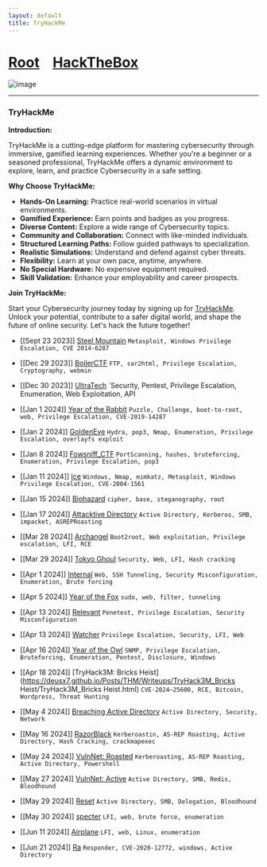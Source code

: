 ```yaml
---
layout: default
title: TryHackMe
---
```

<h1 class="mume-header" id="mainindexhtml-nbspnbsp-contactcontacthtml"><a href="../../index.html">Root</a>&#xA0;&#xA0;&#xA0; <a href="/Posts/HTB/index.html">HackTheBox</a>&#xA0;&#xA0;&#xA0;</h1>
<script src="https://tryhackme.com/badge/1528520"></script>

![image](https://user-images.githubusercontent.com/127159644/223289326-adc9f1f7-1fea-497a-b829-28d6a50f3390.png)

---
### TryHackMe

**Introduction:**

TryHackMe is a cutting-edge platform for mastering cybersecurity through immersive, gamified learning experiences. Whether you're a beginner or a seasoned professional, TryHackMe offers a dynamic environment to explore, learn, and practice Cybersecurity in a safe setting.

**Why Choose TryHackMe:**

- **Hands-On Learning:** Practice real-world scenarios in virtual environments.
- **Gamified Experience:** Earn points and badges as you progress.
- **Diverse Content:** Explore a wide range of Cybersecurity topics.
- **Community and Collaboration:** Connect with like-minded individuals.
- **Structured Learning Paths:** Follow guided pathways to specialization.
- **Realistic Simulations:** Understand and defend against cyber threats.
- **Flexibility:** Learn at your own pace, anytime, anywhere.
- **No Special Hardware:** No expensive equipment required.
- **Skill Validation:** Enhance your employability and career prospects.

**Join TryHackMe:**

Start your Cybersecurity journey today by signing up for [TryHackMe](https://tryhackme.com/signup). Unlock your potential, contribute to a safer digital world, and shape the future of online security. Let's hack the future together!

- [[Sept 23 2023]] [Steel Mountain](https://deusx7.github.io/Posts/THM/Writeups/Steel_Mountain/Steel_Mountain.html) `Metasploit, Windows Privilege Escalation, CVE 2014-6287`

- [[Dec 29 2023]] [BoilerCTF](https://deusx7.github.io/Posts/THM/Writeups/BoilerCTF/BoilerCTF.html) `FTP, sar2html, Privilege Escalation, Cryptography, webmin`

- [[Dec 30 2023]] [UltraTech](https://deusx7.github.io/Posts/THM/Writeups/UltraTech/UltraTech.html) `Security, Pentest, Privilege Escalation, Enumeration, Web Exploitation, API

- [[Jan 1 2024]] [Year of the Rabbit](https://deusx7.github.io/Posts/THM/Writeups/Year_of_the_Rabbit/Year_of_the_Rabbit.html) `Puzzle, Challenge, boot-to-root, web, Privilege Escalation, CVE-2019-14287`

- [[Jan 2 2024]] [GoldenEye](https://deusx7.github.io/Posts/THM/Writeups/GoldenEye/GoldenEye.html) `Hydra, pop3, Nmap, Enumeration, Privilege Escalation, overlayfs exploit`

- [[Jan 8 2024]] [Fowsniff_CTF](https://deusx7.github.io/Posts/THM/Writeups/Fowsniff_CTF/Fowsniff_CTF.html) `PortScanning, hashes, bruteforcing, Enumeration, Privilege Escalation, pop3`

- [[Jan 11 2024]] [Ice](https://deusx7.github.io/Posts/THM/Writeups/Ice/Ice.html) `Windows, Nmap, mimkatz, Metasploit, Windows Privilege Escalation, CVE-2004-1561`

-  [[Jan 15 2024]] [Biohazard](https://deusx7.github.io/Posts/THM/Writeups/Biohazard/Biohazard.html) `cipher, base, steganography, root`

- [[Jan 17 2024]] [Attacktive Directory](https://deusx7.github.io/Posts/THM/Writeups/Attacktive_Directory/Attacktive_Directory.html) `Active Directory, Kerberos, SMB, impacket, ASREPRoasting`

- [[Mar 28 2024]] [Archangel](https://deusx7.github.io/Posts/THM/Writeups/Archangel/Archangel.html) `Boot2root, Web exploitation, Privilege escalation, LFI, RCE`

- [[Mar 29 2024]] [Tokyo Ghoul](https://deusx7.github.io/Posts/THM/Writeups/Tokyo_Ghoul/Tokyo_Ghoul.html) `Security, Web, LFI, Hash cracking`

- [[Apr 1 2024]] [Internal](https://deusx7.github.io/Posts/THM/Writeups/Internal/Internal.html) `Web, SSH Tunneling, Security Misconfiguration, Enumeration, Brute forcing` 

- [[Apr 5 2024]] [Year of the Fox](https://deusx7.github.io/Posts/THM/Writeups/Year_of_the_Fox/Year_of_the_Fox.html) `sudo, web, filter, tunneling` 

- [[Apr 13 2024]] [Relevant](https://deusx7.github.io/Posts/THM/Writeups/Relevant/Relevant.html) `Penetest, Privilege Escalation, Security Misconfiguration` 

- [[Apr 13 2024]] [Watcher](https://deusx7.github.io/Posts/THM/Writeups/Watcher/Watcher.html) `Privilege Escalation, Security, LFI, Web`

- [[Apr 16 2024]] [Year of the Owl](https://deusx7.github.io/Posts/THM/Writeups/Year_of_the_Owl/Year_of_the_Owl.html) `SNMP, Privilege Escalation, Bruteforcing, Enumeration, Pentest, Disclosure, Windows`

- [[Apr 18 2024]] [TryHack3M: Bricks Heist](https://deusx7.github.io/Posts/THM/Writeups/TryHack3M_Bricks Heist/TryHack3M_Bricks Heist.html) `CVE-2024–25600, RCE, Bitcoin, Wordpress, Threat Hunting`

- [[May 4 2024]] [Breaching Active Directory](https://deusx7.github.io/Posts/THM/Writeups/Breaching_Active_Directory/Breaching_Active_Directory.html) `Active Directory, Security, Network`

- [[May 16 2024]] [RazorBlack](https://deusx7.github.io/Posts/THM/Writeups/RazorBlack/RazorBlack.html) `Kerberoastin, AS-REP Roasting, Active Directory, Hash Cracking, crackmapexec`

- [[May 24 2024]] [VulnNet: Roasted](https://deusx7.github.io/Posts/THM/Writeups/VulnNet_Roasted/VulnNet_Roasted.html) `Kerberoasting, AS-REP Roasting, Active Directory, Powershell`

- [[May 27 2024]] [VulnNet: Active](https://deusx7.github.io/Posts/THM/Writeups/VulnNet_Active/VulnNet_Active.html) `Active Directory, SMB, Redis, Bloodhound`

- [[May 29 2024]] [Reset](https://deusx7.github.io/Posts/THM/Writeups/Reset/Reset.html) `Active Directory, SMB, Delegation, Bloodhound`

- [[May 30 2024]] [specter](https://deusx7.github.io/Posts/THM/Writeups/specter/specter.html) `LFI, web, brute force, enumeration`

- [[Jun 11 2024]] [Airplane](https://deusx7.github.io/Posts/THM/Writeups/Airplane/Airplane.html) `LFI, web, Linux, enumeration`

- [[Jun 21 2024]] [Ra](https://deusx7.github.io/Posts/THM/Writeups/Ra/Ra.html) `Responder, CVE-2020-12772, windows, Active Directory`
